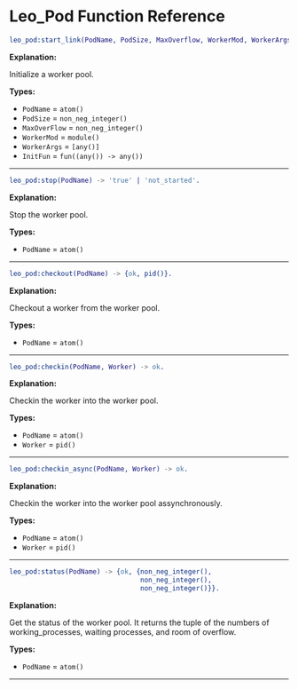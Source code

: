 # Leo_Pod Function Reference

```Erlang
leo_pod:start_link(PodName, PodSize, MaxOverflow, WorkerMod, WorkerArgs, InitFun) -> {'ok',pid()}.
```

**Explanation:**

Initialize a worker pool.

**Types:**

 * `PodName` = `atom()`
 * `PodSize` = `non_neg_integer()`
 * `MaxOverFlow` = `non_neg_integer()`
 * `WorkerMod` = `module()`
 * `WorkerArgs` = `[any()]`
 * `InitFun` = `fun((any()) -> any())`

- - -
 
```Erlang
leo_pod:stop(PodName) -> 'true' | 'not_started'.
```

**Explanation:**

Stop the worker pool.

**Types:**

 * `PodName` = `atom()`

- - -
 
```Erlang
leo_pod:checkout(PodName) -> {ok, pid()}.
```

**Explanation:**

Checkout a worker from the worker pool.

**Types:**

 * `PodName` = `atom()`

 - - -

```Erlang
leo_pod:checkin(PodName, Worker) -> ok.
```

**Explanation:**

Checkin the worker into the worker pool.

**Types:**

 * `PodName` = `atom()`
 * `Worker` = `pid()`

 - - -

```Erlang
leo_pod:checkin_async(PodName, Worker) -> ok.
```

**Explanation:**

Checkin the worker into the worker pool assynchronously.

**Types:**

 * `PodName` = `atom()`
 * `Worker` = `pid()`

 - - -

```Erlang
leo_pod:status(PodName) -> {ok, {non_neg_integer(),
                                 non_neg_integer(),
                                 non_neg_integer()}}.
```

**Explanation:**

Get the status of the worker pool.
It returns the tuple of the numbers of working_processes, waiting processes, and room of overflow.

**Types:**

 * `PodName` = `atom()`

- - -